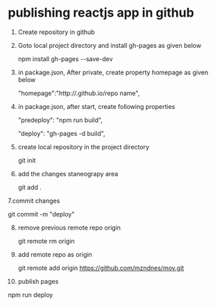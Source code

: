 
# publishing reactjs app in github

1. Create repository in github

2. Goto local project directory and install gh-pages as given below

   npm install gh-pages --save-dev

3. in package.json, After private, create property homepage as given below

   "homepage":"http://<username>.github.io/repo name",

4. in package.json, after start, create following properties

   "predeploy": "npm run build",
   
   "deploy": "gh-pages -d build",

5. create local repository in the project directory

   git init

6. add the changes staneograpy area

   git add .

7.commit changes

   git commit -m "deploy"

8. remove previous remote repo origin

   git remote rm origin

9. add remote repo as origin

   git remote add origin https://github.com/mzndnes/mov.git

10. publish pages

   npm run deploy

